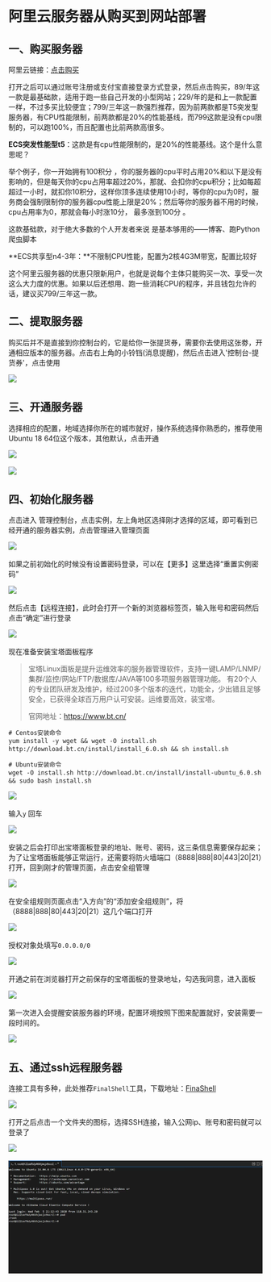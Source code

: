 # 阿里云服务器从购买到网站部署

## 一、购买服务器

阿里云链接：[点击购买](https://www.aliyun.com/minisite/goods?userCode=2ebbhwss&share_source=copy_link)

打开之后可以通过账号注册或支付宝直接登录方式登录，然后点击购买，89/年这一款是最基础款，适用于跑一些自己开发的小型网站；229/年的是和上一款配置一样，不过多买比较便宜；799/三年这一款强烈推荐，因为前两款都是T5突发型服务器，有CPU性能限制，前两款都是20%的性能基线，而799这款是没有cpu限制的，可以跑100%，而且配置也比前两款高很多。

**ECS突发性能型t5**：这款是有cpu性能限制的，是20%的性能基线。这个是什么意思呢？

举个例子，你一开始拥有100积分 ，你的服务器的cpu平时占用20%和以下是没有影响的，但是每天你的cpu占用率超过20%，那就、会扣你的cpu积分；比如每超超过一小时，就扣你10积分，这样你顶多连续使用10小时，等你的cpu为0时，服务商会强制限制你的服务器cpu性能上限是20%；然后等你的服务器不用的时候，cpu占用率为0，那就会每小时涨10分， 最多涨到100分 。

这款基础款，对于绝大多数的个人开发者来说 是基本够用的——博客、跑Python爬虫脚本

**ECS共享型n4-3年：**不限制CPU性能，配置为2核4G3M带宽，配置比较好

这个阿里云服务器的优惠只限新用户，也就是说每个主体只能购买一次、享受一次这么大力度的优惠。如果以后还想用、跑一些消耗CPU的程序，并且钱包允许的话，建议买799/三年这一款。

## 二、提取服务器

购买后并不是直接到你控制台的，它是给你一张提货券，需要你去使用这张劵，开通相应版本的服务器。点击右上角的小铃铛(消息提醒)，然后点击进入'控制台-提货券'，点击使用

![](E:/创作/Gitbook/Aliyun/images/图片1.png)

## 三、开通服务器

选择相应的配置，地域选择你所在的城市就好，操作系统选择你熟悉的，推荐使用Ubuntu 18 64位这个版本，其他默认，点击开通

![](E:/创作/Gitbook/Aliyun/images/图片2.png)

![](E:/创作/Gitbook/Aliyun/images/图片3.png)

## 四、初始化服务器

点击进入 管理控制台，点击实例，左上角地区选择刚才选择的区域，即可看到已经开通的服务器实例，点击管理进入管理页面

![](E:/创作/Gitbook/Aliyun/images/图片4.png)

如果之前初始化的时候没有设置密码登录，可以在【更多】这里选择“重置实例密码”

![](E:/创作/Gitbook/Aliyun/images/图片5.png)

然后点击【远程连接】，此时会打开一个新的浏览器标签页，输入账号和密码然后点击“确定”进行登录

![](E:/创作/Gitbook/Aliyun/images/图片6.png)

现在准备安装宝塔面板程序

> 宝塔Linux面板是提升运维效率的服务器管理软件，支持一键LAMP/LNMP/集群/监控/网站/FTP/数据库/JAVA等100多项服务器管理功能。
> 有20个人的专业团队研发及维护，经过200多个版本的迭代，功能全，少出错且足够安全，已获得全球百万用户认可安装。运维要高效，装宝塔。
>
> 官网地址：https://www.bt.cn/

```shell
# Centos安装命令
yum install -y wget && wget -O install.sh http://download.bt.cn/install/install_6.0.sh && sh install.sh
```

```shell
# Ubuntu安装命令
wget -O install.sh http://download.bt.cn/install/install-ubuntu_6.0.sh && sudo bash install.sh
```

![](E:/创作/Gitbook/Aliyun/images/图片7.png)

输入`y` 回车

![](E:/创作/Gitbook/Aliyun/images/图片8.png)

安装之后会打印出宝塔面板登录的地址、账号、密码，这三条信息需要保存起来；为了让宝塔面板能够正常运行，还需要将防火墙端口（8888|888|80|443|20|21）打开，回到刚才的管理页面，点击安全组管理

![](E:/创作/Gitbook/Aliyun/images/图片9.png)

在安全组规则页面点击“入方向”的“添加安全组规则”，将（8888|888|80|443|20|21）这几个端口打开

![](E:/创作/Gitbook/Aliyun/images/图片10.png)

授权对象处填写`0.0.0.0/0`

![](E:/创作/Gitbook/Aliyun/images/图片11.png)

开通之前在浏览器打开之前保存的宝塔面板的登录地址，勾选我同意，进入面板

![](E:/创作/Gitbook/Aliyun/images/图片12.png)

第一次进入会提醒安装服务器的环境，配置环境按照下图来配置就好，安装需要一段时间的。

![](E:/创作/Gitbook/Aliyun/images/图片14.png)

## 五、通过ssh远程服务器

连接工具有多种，此处推荐`FinalShell`工具，下载地址：[FinaShell](http://www.hostbuf.com/t/988.html)

![](E:/创作/Gitbook/Aliyun/images/图片17.png)

打开之后点击一个文件夹的图标，选择SSH连接，输入公网ip、账号和密码就可以登录了

![](E:/创作/Gitbook/Aliyun/images/图片15.png)

![](./images/图片13.png)